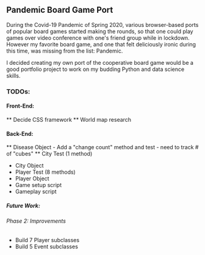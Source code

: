 ## **Pandemic Board Game Port**

During the Covid-19 Pandemic of Spring 2020, various browser-based ports of popular board games started making the rounds, 
so that one could play games over video conference with one's friend group while in lockdown. However my favorite board game, 
and one that felt deliciously ironic during this time, was missing from the list: Pandemic.

I decided creating my own port of the cooperative board game would be a good portfolio project to work on my budding Python 
and data science skills.

### TODOs:

#### Front-End:
** Decide CSS framework
** World map research

#### Back-End:
** Disease Object
    - Add a "change count" method and test - need to track # of "cubes"
** City Test (1 method)
- City Object
- Player Test (8 methods)
- Player Object
- Game setup script
- Gameplay script

##### Future Work:

###### Phase 2: Improvements
- Build 7 Player subclasses
- Build 5 Event subclasses
